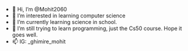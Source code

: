 - 👋 Hi, I’m @Mohit2060
- 👀 I’m interested in learning computer science
- 🌱 I’m currently learning science in school.
- 💞️ I’m still trying to learn programming, just the Cs50 course. Hope it goes well.
- 📫 IG: _ghimire_mohit

<!---
Mohit2060/Mohit2060 is a ✨ special ✨ repository because its `README.md` (this file) appears on your GitHub profile.
You can click the Preview link to take a look at your changes.
--->
